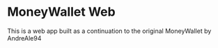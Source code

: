 #  MoneyWallet Web

This is a web app built as a continuation to the original MoneyWallet by AndreAle94